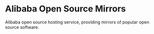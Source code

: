 Alibaba Open Source Mirrors
=======

Alibaba open source hosting service, providing mirrors of popular open source software. 
